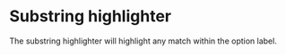 # Substring highlighter

The substring highlighter will highlight any match within the option label.

